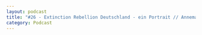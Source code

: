 ```yaml
---
layout: podcast
title: "#26 - Extinction Rebellion Deutschland - ein Portrait // Annemarie Botzki & Tino Pfaff"
category: Podcast
---
```


<p><script class="podigee-podcast-player" src="https://cdn.podigee.com/podcast-player/javascripts/podigee-podcast-player.js" data-configuration="https://interviews-4-future.podigee.io/26-i4f/embed?context=external"></script></p>
